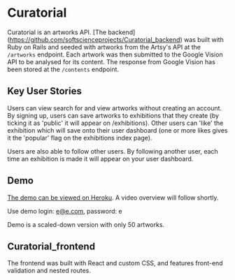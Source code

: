 # Curatorial

Curatorial is an artworks API. [The backend] (https://github.com/softscienceprojects/Curatorial_backend) was built with Ruby on Rails and seeded with artworks from the Artsy's API at the `/artworks` endpoint. Each artwork was then submitted to the Google Vision API to be analysed for its content. The response from Google Vision has been stored at the `/contents` endpoint. 

## Key User Stories
Users can view search for and view artworks without creating an account. By signing up, users can save artworks to exhibitions that they create (by ticking it as 'public' it will appear on /exhibitions). Other users can 'like' the exhibition which will save onto their user dashboard (one or more likes gives it the 'popular' flag on the exhibitions index page). 

Users are also able to follow other users. By following another user, each time an exhibition is made it will appear on your user dashboard.

## Demo
[The demo can be viewed on Heroku](https://curatorial-app.herokuapp.com/). A video overview will follow shortly. 

Use demo login: e@e.com, password: e

Demo is a scaled-down version with only 50 artworks.

## Curatorial_frontend

The frontend was built with React and custom CSS, and features front-end validation and nested routes.
